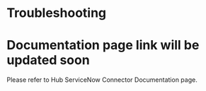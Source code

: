 # Troubleshooting
# Documentation page link will be updated soon
Please refer to Hub ServiceNow Connector Documentation page. 
